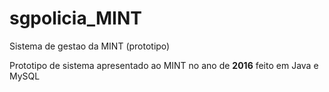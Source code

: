 # sgpolicia_MINT
Sistema  de gestao da MINT (prototipo)
<br>
<p>Prototipo de sistema apresentado ao MINT no ano de <b>2016</b> feito em Java e MySQL</p>
